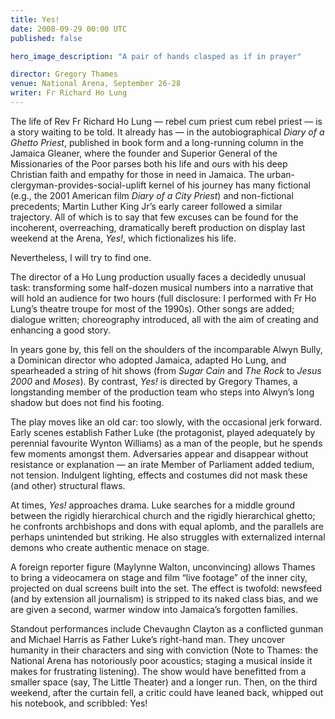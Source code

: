 ```yaml
---
title: Yes!
date: 2008-09-29 00:00 UTC
published: false

hero_image_description: "A pair of hands clasped as if in prayer"

director: Gregory Thames
venue: National Arena, September 26-28
writer: Fr Richard Ho Lung
---
```


The life of Rev Fr Richard Ho Lung — rebel cum priest cum rebel priest — is a
story waiting to be told. It already has — in the autobiographical *Diary of a
Ghetto Priest*, published in book form and a long-running column in the Jamaica
Gleaner, where the founder and Superior General of the Missionaries of the Poor
parses both his life and ours with his deep Christian faith and empathy for
those in need in Jamaica. The urban-clergyman-provides-social-uplift kernel of
his journey has many fictional (e.g., the 2001 American film *Diary of a City
Priest*) and non-fictional precedents; Martin Luther King Jr’s early career
followed a similar trajectory. All of which is to say that few excuses can be
found for the incoherent, overreaching, dramatically bereft production on
display last weekend at the Arena, *Yes!*, which fictionalizes his life.

Nevertheless, I will try to find one.

The director of a Ho Lung production usually faces a decidedly unusual task:
transforming some half-dozen musical numbers into a narrative that will hold an
audience for two hours (full disclosure: I performed with Fr Ho Lung’s theatre
troupe for most of the 1990s). Other songs are added; dialogue written;
choreography introduced, all with the aim of creating and enhancing a good
story.

In years gone by, this fell on the shoulders of the incomparable Alwyn Bully, a
Dominican director who adopted Jamaica, adapted Ho Lung, and spearheaded a
string of hit shows (from *Sugar Cain* and *The Rock* to *Jesus 2000* and
*Moses*). By contrast, *Yes!* is directed by Gregory Thames, a longstanding
member of the production team who steps into Alwyn’s long shadow but does not
find his footing.

The play moves like an old car: too slowly, with the occasional jerk forward.
Early scenes establish Father Luke (the protagonist, played adequately by
perennial favourite Wynton Williams) as a man of the people, but he spends few
moments amongst them. Adversaries appear and disappear without resistance or
explanation — an irate Member of Parliament added tedium, not tension. Indulgent
lighting, effects and costumes did not mask these (and other) structural flaws.

At times, *Yes!* approaches drama. Luke searches for a middle ground between the
rigidly hierarchical church and the rigidly hierarchical ghetto; he confronts
archbishops and dons with equal aplomb, and the parallels are perhaps unintended
but striking. He also struggles with externalized internal demons who create
authentic menace on stage.

A foreign reporter figure (Maylynne Walton, unconvincing) allows Thames to bring
a videocamera on stage and film “live footage” of the inner city, projected on
dual screens built into the set. The effect is twofold: newsfeed (and by
extension all journalism) is stripped to its naked class bias, and we are given
a second, warmer window into Jamaica’s forgotten families.

Standout performances include Chevaughn Clayton as a conflicted gunman and
Michael Harris as Father Luke’s right-hand man. They uncover humanity in their
characters and sing with conviction (Note to Thames: the National Arena has
notoriously poor acoustics; staging a musical inside it makes for frustrating
listening). The show would have benefitted from a smaller space (say, The Little
Theater) and a longer run. Then, on the third weekend, after the curtain fell, a
critic could have leaned back, whipped out his notebook, and scribbled: Yes!
